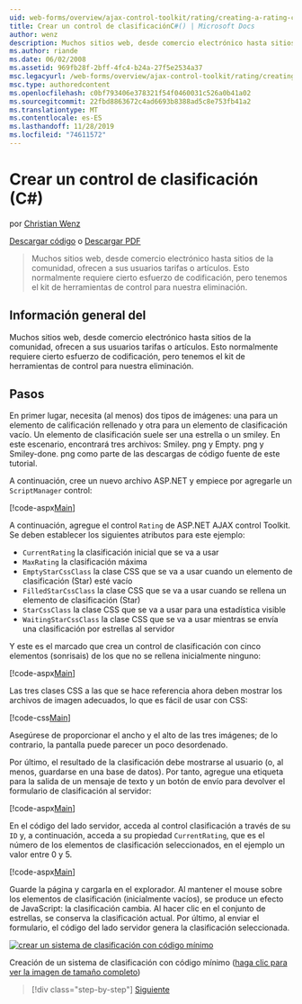 ```yaml
---
uid: web-forms/overview/ajax-control-toolkit/rating/creating-a-rating-control-cs
title: Crear un control de clasificaciónC#() | Microsoft Docs
author: wenz
description: Muchos sitios web, desde comercio electrónico hasta sitios de la comunidad, ofrecen a sus usuarios tarifas o artículos. Esto normalmente requiere cierto esfuerzo de codificación, pero tenemos...
ms.author: riande
ms.date: 06/02/2008
ms.assetid: 969fb28f-2bff-4fc4-b24a-27f5e2534a37
msc.legacyurl: /web-forms/overview/ajax-control-toolkit/rating/creating-a-rating-control-cs
msc.type: authoredcontent
ms.openlocfilehash: c0bf793406e378321f54f0460031c526a0b41a02
ms.sourcegitcommit: 22fbd8863672c4ad6693b8388ad5c8e753fb41a2
ms.translationtype: MT
ms.contentlocale: es-ES
ms.lasthandoff: 11/28/2019
ms.locfileid: "74611572"
---
```

# <a name="creating-a-rating-control-c"></a>Crear un control de clasificación (C#)

por [Christian Wenz](https://github.com/wenz)

[Descargar código](https://download.microsoft.com/download/9/3/f/93f8daea-bebd-4821-833b-95205389c7d0/rating0.cs.zip) o [Descargar PDF](https://download.microsoft.com/download/2/d/c/2dc10e34-6983-41d4-9c08-f78f5387d32b/rating0CS.pdf)

> Muchos sitios web, desde comercio electrónico hasta sitios de la comunidad, ofrecen a sus usuarios tarifas o artículos. Esto normalmente requiere cierto esfuerzo de codificación, pero tenemos el kit de herramientas de control para nuestra eliminación.

## <a name="overview"></a>Información general del

Muchos sitios web, desde comercio electrónico hasta sitios de la comunidad, ofrecen a sus usuarios tarifas o artículos. Esto normalmente requiere cierto esfuerzo de codificación, pero tenemos el kit de herramientas de control para nuestra eliminación.

## <a name="steps"></a>Pasos

En primer lugar, necesita (al menos) dos tipos de imágenes: una para un elemento de calificación rellenado y otra para un elemento de clasificación vacío. Un elemento de clasificación suele ser una estrella o un smiley. En este escenario, encontrará tres archivos: Smiley. png y Empty. png y Smiley-done. png como parte de las descargas de código fuente de este tutorial.

A continuación, cree un nuevo archivo ASP.NET y empiece por agregarle un `ScriptManager` control:

[!code-aspx[Main](creating-a-rating-control-cs/samples/sample1.aspx)]

A continuación, agregue el control `Rating` de ASP.NET AJAX control Toolkit. Se deben establecer los siguientes atributos para este ejemplo:

- `CurrentRating` la clasificación inicial que se va a usar
- `MaxRating` la clasificación máxima
- `EmptyStarCssClass` la clase CSS que se va a usar cuando un elemento de clasificación (Star) esté vacío
- `FilledStarCssClass` la clase CSS que se va a usar cuando se rellena un elemento de clasificación (Star)
- `StarCssClass` la clase CSS que se va a usar para una estadística visible
- `WaitingStarCssClass` la clase CSS que se va a usar mientras se envía una clasificación por estrellas al servidor

Y este es el marcado que crea un control de clasificación con cinco elementos (sonrisais) de los que no se rellena inicialmente ninguno:

[!code-aspx[Main](creating-a-rating-control-cs/samples/sample2.aspx)]

Las tres clases CSS a las que se hace referencia ahora deben mostrar los archivos de imagen adecuados, lo que es fácil de usar con CSS:

[!code-css[Main](creating-a-rating-control-cs/samples/sample3.css)]

Asegúrese de proporcionar el ancho y el alto de las tres imágenes; de lo contrario, la pantalla puede parecer un poco desordenado.

Por último, el resultado de la clasificación debe mostrarse al usuario (o, al menos, guardarse en una base de datos). Por tanto, agregue una etiqueta para la salida de un mensaje de texto y un botón de envío para devolver el formulario de clasificación al servidor:

[!code-aspx[Main](creating-a-rating-control-cs/samples/sample4.aspx)]

En el código del lado servidor, acceda al control clasificación a través de su `ID` y, a continuación, acceda a su propiedad `CurrentRating`, que es el número de los elementos de clasificación seleccionados, en el ejemplo un valor entre 0 y 5.

[!code-aspx[Main](creating-a-rating-control-cs/samples/sample5.aspx)]

Guarde la página y cargarla en el explorador. Al mantener el mouse sobre los elementos de clasificación (inicialmente vacíos), se produce un efecto de JavaScript: la clasificación cambia. Al hacer clic en el conjunto de estrellas, se conserva la clasificación actual. Por último, al enviar el formulario, el código del lado servidor genera la clasificación seleccionada.

[![crear un sistema de clasificación con código mínimo](creating-a-rating-control-cs/_static/image2.png)](creating-a-rating-control-cs/_static/image1.png)

Creación de un sistema de clasificación con código mínimo ([haga clic para ver la imagen de tamaño completo](creating-a-rating-control-cs/_static/image3.png))

> [!div class="step-by-step"]
> [Siguiente](creating-a-rating-control-vb.md)
